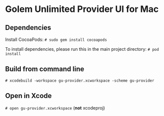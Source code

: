 # Golem Unlimited Provider UI for Mac

## Dependencies

Install CocoaPods:
`# sudo gem install cocoapods`

To install dependencies, please run this in the main project directory:
`# pod install`

## Build from command line

`# xcodebuild -workspace gu-provider.xcworkspace -scheme gu-provider`

## Open in Xcode

`# open gu-provider.xcworkspace` (**not** xcodeproj)
